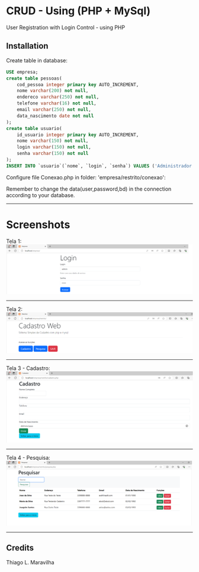 # CRUD - Using (PHP + MySql)
User Registration with Login Control - using PHP<br>

Installation
------------

Create table in database:

```sql
USE empresa;
create table pessoas(
    cod_pessoa integer primary key AUTO_INCREMENT,
    nome varchar(200) not null,
    endereco varchar(250) not null,
    telefone varchar(16) not null,
    email varchar(250) not null,
    data_nascimento date not null
);
create table usuario(
    id_usuario integer primary key AUTO_INCREMENT,
    nome varchar(150) not null,
    login varchar(150) not null,
    senha varchar(150) not null
);
INSERT INTO `usuario`(`nome`, `login`, `senha`) VALUES ('Administrador','admin', md5('admin'));
```

Configure file Conexao.php in folder: 'empresa/restrito/conexao': <br>

Remember to change the data(user,password,bd) in the connection according to your database.
<br>
<hr>

# Screenshots

Tela 1:
![Screenshot](/prints/tela1.png)<hr>
Tela 2:
![Screenshot](/prints/tela2.png)<hr>
Tela 3 - Cadastro:
![Screenshot](/prints/tela3Cadastro.png)<hr>
Tela 4 - Pesquisa:
![Screenshot](/prints/tela4Pesquisa.png)<hr>


## Credits
Thiago L. Maravilha<br>
